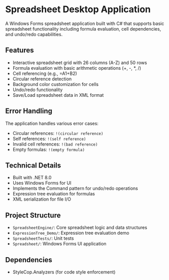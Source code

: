 # Spreadsheet Desktop Application

A Windows Forms spreadsheet application built with C# that supports basic spreadsheet functionality including formula evaluation, cell dependencies, and undo/redo capabilities.

## Features

- Interactive spreadsheet grid with 26 columns (A-Z) and 50 rows
- Formula evaluation with basic arithmetic operations (+, -, *, /)
- Cell referencing (e.g., =A1+B2)
- Circular reference detection
- Background color customization for cells
- Undo/redo functionality
- Save/Load spreadsheet data in XML format

## Error Handling

The application handles various error cases:
- Circular references: `!(circular reference)`
- Self references: `!(self reference)`
- Invalid cell references: `!(bad reference)`
- Empty formulas: `!(empty formula)`

## Technical Details

- Built with .NET 8.0
- Uses Windows Forms for UI
- Implements the Command pattern for undo/redo operations
- Expression tree evaluation for formulas
- XML serialization for file I/O

## Project Structure

- `SpreadsheetEngine/`: Core spreadsheet logic and data structures
- `ExpressionTree_Demo/`: Expression tree evaluation demo
- `SpreadsheetTests/`: Unit tests
- `Spreadsheet/`: Windows Forms UI application

## Dependencies

- StyleCop.Analyzers (for code style enforcement)